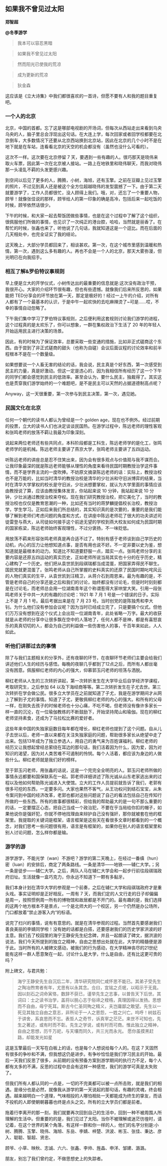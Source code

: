 ## 如果我不曾见过太阳

**郑智超**

**@冬季游学**

> 我本可以容忍黑暗

> 如果我不曾见过太阳

> 然而阳光已使我的荒凉

> 成为更新的荒凉

> 狄金森

这应该是《立大诗集》中我们都很喜欢的一首诗，但愿不要有人和我的题目重复吧。

### 一个人的北京

北京，中国的首都。忘了这是哪部电视剧的开场词，但每次从西站走出来看到乌央乌央的人，脑子里总会浮现出这句话。在大连上学，每次回家或者回学校都要在北京倒车，大多数情况下还要从北京西站换到北京站，因此在北京的几个小时不是在地下就是在车站，连看看北京的天空的机会都没有（虽然也没什么可看的）。

这次不一样。这次要在北京停留 7 天，要遇到一些有趣的人。很巧那天是晓伟来取火车票，因此第一次在北京被人接站。一路上在地铁里和晓伟聊天，而我对晓伟那一头凌乱不羁的头发更感兴趣。

到空间以后见了更多的人，腾腾，小树，海旭，还有玉擎。之前在豆瓣上见过玉擎的照片，不过见到真人还是被这个全方位超越晓伟的发型震撼了一下。由于第二天就要游学了，工作人员都很忙，没人顾得上我们。哦，对，还忘了一个重要人物，顾爷！就像张佳说的那样，顾爷给人的第一印象的确是高冷，包括后来一起吃饭的时候，顾爷依然话很少。

下午的时候，和大家一起去帮饭团做些事情，也是在这个过程中了解了这个组织，很佩服他们所做的事情，也见识了一次纯正的港台腔，哈哈，当然就是丽香了。在帮忙的时候，张鑫也来了，听他说了几句话，我就知道这是一个逗比。而在后面的几天相处中，也完全证实了我的结论。

这天晚上，大部分学员都回来了，相谈甚欢。第一次，在这个城市里感到温暖和热情，第一次，遇到这么多有趣的人。再也不会是一个人的北京，那天大雾弥漫，但光明已在向我招手。

### 相互了解&罗伯特议事规则

早上便是立大的开学仪式，小树传达出的最重要的信息就是:这次没有政治干预，我很开心。大家的介绍环节很有趣，但也有些遗憾。就像我们后来所反思的，如果能把 TED分享会的环节放在第一天，那定是极好的！经过一上午的介绍，对所有人都有了一个最基本的认识，于是中午一起欢快的去吃麻辣烫了~可是……哎，不幸的事情自动忽略了。

下午我们集中学习了罗伯特议事规则，之后便利用这套规则讨论我们游学的进程，这个过程真的是太欢乐了，你可以想象，一群在集权政治下生活了 20 年的年轻人开始运用民主进行决策的场景。

因此，有的时候为了保证效率，总要采取一些变通的措施，比如非正式磋商这个东西。由于尝到了非正式磋商的甜头（也称为自磋）会议后面议程的讨论效率和前半程根本不是在一个数量级。

如果想要说一个人畜无害的结论的话，我会说，民主真是个好东西，第一次感受到民主的力量，真是好激动。但这一定是违心的，因为我相信所有经历了这一个下午的同学们都会感觉到民主的低效率。甚至会认为，要什么民主，独裁得了。其实这也是贯穿我们游学始终的一个难题吧，是不是民主可以天然的占据道德制高点呢？

Anyway，这一天很重要，第一次参与到民主决策，第一次，遇见她。

### 民国文化在北京

任何一个朝代的读书人都认为曾经是一个 golden age，现在也不例外。经过前期的投票，立大的读书人们也决定谈谈民国热。在游学过程中，陈远老师的理性客观和张鸣老师的放荡不羁让我最为印象深刻。

说起来两位老师还有些共同点，本科阶段都是工科生，陈远老师学的是化工，张鸣老师学的是机械。陈远老师主要讲了燕京大学，张鸣老师主要讲了五四运动。

听陈远老师的讲座总是忍不住笑出来，因为会有很多观点与价值观与我不谋而合。让我印象最深的就是陈远老师能够从理性的角度来看待民国时期教授治学这件事情，而不是学界主流的一度吹捧。不妨原文摘录陈远老师的话：实际上，教授治校也不是万能的，比如当时清华的教授治校是清华的少壮派和守旧派博弈的结果，当时在清华大学掌权的校长是守旧派，少壮派想要掌权，就认为大学里面的事情应该由教授说了算，应该由教授集体发言，你站起来说 10 分钟，我站起来说 10 分钟，少壮派通过教授治校来夺权。现在我们研究教授治校，把它美化了，当时的教授治校也仅仅是教育思潮的一种，比如还有当时的蒋梦麟提倡校长治校，教授治学，学生学习。正如后来我们所总结的，其实知识真的是次要的，重要的是我们能够了解到老师们考虑问题的角度和方式，在讲座中陈远老师花了很大的功夫讲述司徒雷登与燕大，从司徒如何接手这个前途无望的学校到燕大校友如何成为民国时期的国家栋梁，陈远老师始终客观理性，不过分褒扬，不一味贬低。

用放荡不羁来形容张鸣老师真是再合适不过了。特别有感于老师谈到自己学历史的动机，内心的压力让他想知道点事，是否有用也说不好。不一定非要以史为鉴，想知道就是最根本的动力。知道比不知道要舒服一点，踏实一点。张鸣老师分享的主要内容是还原五四运动的真实历史，正如老师所说当局其实也十分的在乎历史，精心建构了一个历史。他们把从袁世凯到段祺瑞都当成混蛋，把国家弄得民不聊生。国民党就更混蛋了。张鸣老师从自己所掌握的史料真实的还原了民国时期叱咤风云的人物们真实的生平，从袁世凯到汪精卫，从蒋介石到周恩来。最为有趣的是，不管是老师自己的分享还是之后和我们的讨论，始终都没有讨论毛，但是时时刻刻都是在讨论毛，而老师总会用一位湖南青年这个称谓惹得大家哄堂大笑。引用一段张鸣老师关于中共一大的有趣的讨论吧：1921 年 7 月 1 号是一个错误的日子。实际上不是 7 月 1 号。最后考据出来是在 7 月 23 号。当时创党的是陈独秀和李大钊。为什么他们没有参加会议呢？因为当时已经成立完了，只是要搞个仪式。但他们万万没有想到在这个仪式上会出现一位湖南青年，此处省略一万字。最大的收获就是从老师的分享中让很多飘在空中的人落地了，任何人都不是神，都是有喜怒哀乐的真真切切的人，都会为自己的利益做一些伤害他人的事，千百年来如此，人人如此。

### 听他们讲那过去的事情

除了与我们主题相关的分享外，还有夜聊的环节，在夜聊环节老师们主要会给我们讲述他们人生的经历与感悟。每晚的夜聊几乎都到了12点之后，而所有人都丝毫没有困意。佩服柳红老师的内心的强大，仰慕郭玉闪老师的坦荡与洒脱。

柳红老师从人生的三次转折讲起，第一次转折发生在大学毕业后自学经济学课程，考取研究生，之后参加 64 以及下海经商等等。第二次转折发生在子尤去世。第三次转折在学会做公民。很多立大学员在之前就知道了子尤，我是在游学期间才从网上了解到子尤的事情。知道了子尤，更敬佩柳红老师的内心的强大。和所有的父母一样，在刚失去孩子的时候老师也十分心痛，不吃不喝，但老师没有像许多家长一样一直的沉沦，在一位瑜伽教练的不断鼓励下，开始坚持爬山和瑜伽。现在的柳红老师坚持素食，还成为了马拉松比赛的爱好者。

这些年来中国的失独家庭数目每年都在增长，柳红老师也提到了这个问题。自从儿子去世以后，老师一直以来都在关注失独家庭的问题，帮助很多家长从绝望中走了出来。包括13年成为了独立参选人，用自己的勇气来为百姓谋福利。柳红老师的经历又让我想起曾经总萦绕在耳边的那句话，我们活着因为什么，因为爱，因为对知识的渴望，因为对人类苦难不可遏制的怜悯。每个人活着，都应该为身边的人做些什么。柳红老师就是我们好的榜样。

至于郭玉闪老师，用张鑫的话说，这是一个完完全全明亮的人。郭玉闪老师所做的事情永远都要和国保联系在一起。郭老师详细讲述了陈光诚从山东老家逃出来的过程以及他如何帮助陈光诚进入大使馆。立大的工作人员提前就告诉了我们，老郭有很多可挖的东西，一定要多问。大家也果然不客气，从王功权问到结石宝宝，从朱令案问到中国的经济改革，老郭也都对这些问题说了自己的看法包括自己在传知行所做的一些东西。所有的故事都很精彩，但给我的帮助最大的是一句不那么重要的的话，一定要摆正心态，把自己当成一个政治犯，不要在乎当局给你扣的帽子，如果他说你是强奸犯，你就不停地找理由来辩护自己没有强奸，那你就被套在他的框架里。我提取的关键词是框架，语言框架是这些天在看很多文章时都看到的一个概念，对我们思考一些问题很有用，语言是有框架的，如果你在别人的语言框架里和别人讨论问题，怎么样你都是输。

### 游学的游

游学游学，不能光学（wan）不游吧？游学的第二天晚上，在经过一番缜（hun）密（luan）的安排后，商定了两条路线。一条是清华——地铁——辅仁大学。；另一条是徒步——辅仁大学。之后，两队人马在辅仁大学会和一起步行前往段祺瑞政府旧址。生活就像一盒巧克力，你永远不知道下一颗有多黏牙。

我们本身计划在清华大学的参观是一个前奏，之后在辅仁大学和段祺瑞政府才是重头戏。事实证明却是正好相反。一周有 7 天，而我们定的人文行走的日子却偏偏是周一，按照惯例周一所有的博物馆和故居都是不开门的。最有趣的是，我们选择的这两个地方根本不是景点，一个是北师大的一个校区，另一个仍然是办公场所，门口都放着“禁止游客入内“的标语。

说完了扫兴的事情，说有有意思的。就是在清华参观的过程。当然首先要感谢我们善良美丽的李婧同学啦！没有她的话都是白搭，还要感谢我们的历史学家洪波的好主意。我们去了校园里的海宁王静安先生纪念碑，并且一起朗读了碑文，据洪波的说法，我们今天所提到的独立之精神，自由之思想出处就在此，大学的精髓便是源于此。当时所有的人被碑文感动，被我们的行为感动，在大学精神丧尽的21世纪能有这样一群人愿意聚在一起，讨论什么是大学，什么是自由，还有比这更可贵的吗？

附上碑文，与君共勉：
> 海宁王静安先生自沉后二年，清华研究院同仁咸怀思不能已。其弟子受先生之陶冶煦育者有年，尤思有以永其念。佥曰，宜铭之贞珉，以昭示于无竟。因以刻石之词命寅恪，数辞不获已，谨举先生之志事，以普告天下后世。其词曰：士之读书治学，盖将以脱心志于俗谛之桎梏，真理因得以发扬。思想而不自由，毋宁死耳。斯古今仁圣同殉之精义，夫岂庸鄙之敢望。先生以一死见其独立自由之意志，非所论于一人之恩怨，一姓之兴亡。呜呼！树兹石于讲舍，系哀思而不忘。表哲人之奇节，诉真宰之茫茫。来世不可知也，先生之著述，或有时而不彰。先生之学说，或有时而可商。惟此独立之精神，自由之思想，历千万祀，与天壤而同久，共三光而永光。
愿你虽摸黑赶路，却能发光如星

这是玉擎最后一天写在白板上的话，也是每个人想说给每个人的。在这 7 天固然有很多的争吵和不满，但我想这仍是进步。有争吵恰恰是我们学习民主的开始。最后一天我们反思了很多，从前期的没有预备方案到游学期间的执行力不足，每个人都有太多的不满，反思的过程中总会有这样一种感觉，我们的游学可真是太失败了。

但我们所有人都认同的一点是，一切的不完美都可以被一点所击败，就是我们的相遇。是缘分也是必然，就像我从游学的第一天说起的那句话，有趣的灵魂，终会相遇。越来越明白一个道理，气味相投的人哪怕相处一天都能成为终生的挚友，而话不投机的人即使朝朝暮暮也终是点头之交。所有的立大学员们都是前者。 

拖着行李离开的那一刻，我们就要再次回到自己的生活中，回到一种不被周围人所理解的生活中。但重要的的是，我们见过了太阳。当你不被理解或迷茫彷徨时，请记着，在这个世界的某个角落，有这样一群和你一样的人，他们的名字分别是:小树、腾腾、玉擎、晓伟、海旭、东岳、李婧、梓楚、洪波、彬玉、张佳、秉达、彦入、聪聪、智超、贤忠、

顾爷、小草、映秋、志诚、六六、张鑫、李帅、旌晶、申洋、邹建、潞潞。
  
朋友，别忘了我们曾约定，不做思想史上的失踪者。